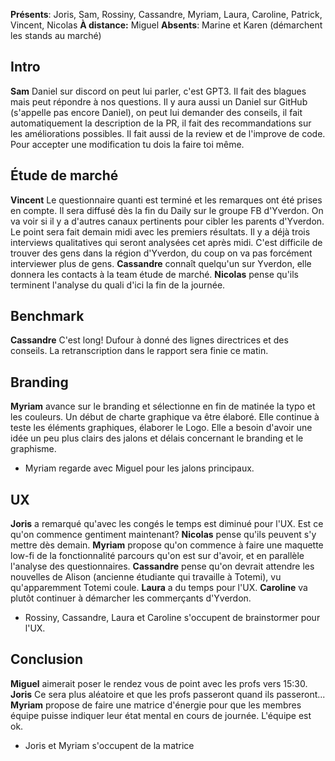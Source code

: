**Présents**: Joris, Sam, Rossiny, Cassandre, Myriam, Laura, Caroline, Patrick, Vincent, Nicolas
**À distance:** Miguel
**Absents**: Marine et Karen (démarchent les stands au marché)
## Intro 
**Sam** Daniel sur discord on peut lui parler, c'est GPT3. Il fait des blagues mais peut répondre à nos questions. Il y aura aussi un Daniel sur GitHub (s'appelle pas encore Daniel), on peut lui demander des conseils, il fait automatiquement la description de la PR, il fait des recommandations sur les améliorations possibles. Il fait aussi de la review et de l'improve de code. Pour accepter une modification tu dois la faire toi même. 
## Étude de marché

**Vincent** Le questionnaire quanti est terminé et les remarques ont été prises en compte. Il sera diffusé dès la fin du Daily sur le groupe FB d'Yverdon. On va voir si il y a d'autres canaux pertinents pour cibler les parents d'Yverdon. Le point sera fait demain midi avec les premiers résultats.
Il y a déjà trois interviews qualitatives qui seront analysées cet après midi. C'est difficile de trouver des gens dans la région d'Yverdon, du coup on va pas forcément interviewer plus de gens. 
**Cassandre** connaît quelqu'un sur Yverdon, elle donnera les contacts à la team étude de marché. 
**Nicolas** pense qu'ils terminent l'analyse du quali d'ici la fin de la journée. 
## Benchmark

**Cassandre** C'est long! Dufour à donné des lignes directrices et des conseils. La retranscription dans le rapport sera finie ce matin. 
## Branding

**Myriam** avance sur le branding et sélectionne en fin de matinée la typo et les couleurs. Un début de charte graphique va être élaboré. Elle continue à teste les éléments graphiques, élaborer le Logo. Elle a besoin d'avoir une idée un peu plus clairs des jalons et délais concernant le branding et le graphisme. 

- Myriam regarde avec Miguel pour les jalons principaux.

## UX

**Joris** a remarqué qu'avec les congés le temps est diminué pour l'UX. Est ce qu'on commence gentiment maintenant? 
**Nicolas** pense qu'ils peuvent s'y mettre dès demain. 
**Myriam** propose qu'on commence à faire une maquette low-fi de la fonctionnalité parcours qu'on est sur d'avoir, et en parallèle l'analyse des questionnaires. 
**Cassandre** pense qu'on devrait attendre les nouvelles de Alison (ancienne étudiante qui travaille à Totemi), vu qu'apparemment Totemi coule. 
**Laura** a du temps pour l'UX. 
**Caroline** va plutôt continuer à démarcher les commerçants d'Yverdon. 

- Rossiny, Cassandre, Laura et Caroline s'occupent de brainstormer pour l'UX. 

## Conclusion

**Miguel** aimerait poser le rendez vous de point avec les profs vers 15:30. 
**Joris** Ce sera plus aléatoire et que les profs passeront quand ils passeront... 
**Myriam** propose de faire une matrice d'énergie pour que les membres équipe puisse indiquer leur état mental en cours de journée. L'équipe est ok. 

- Joris et Myriam s'occupent de la matrice